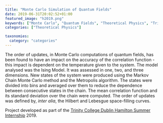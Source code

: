 ```yaml
---
title: "Monte Carlo Simulation of Quantum Fields"
date: 2019-06-31T20:02:52+01:00
featured_image: "h2019.png"
keywords: ["Monte Carlo", "Quantum Fields", "Theoretical Physics", "Trinity College Dublin"]
categories: ["Theoretical Physics"]

taxonomies:
  category: "categories"
---
```


The order of updates, in Monte Carlo computations of quantum fields, has been found to have an impact on the accuracy of the correlation function - this impact is dependent on the temperature given to the system. The model analysed was the Ising Model. It was assessed in one, two, and three dimensions. New states of the system were produced using the Markov Chain Monte Carlo method and the Metropolis algorithm. The states were divided into bins and averaged over them to reduce the dependence between consecutive states in the chain. The mean correlation function and its standard deviation over the chain were computed. The order of updates was defined by, *inter alia*, the Hilbert and Lebesgue space-filling curves.

Project developed as part of the [Trinity College Dublin Hamilton Summer Internship](https://www.maths.tcd.ie/alumni/hamilton-scholars/internship/) 2019.

